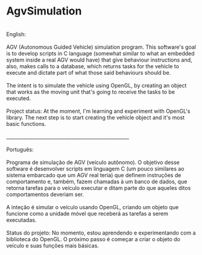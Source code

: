 # AgvSimulation
<br/>
English:
<br/><br/>
AGV (Autonomous Guided Vehicle) simulation program. This software's goal is to develop scripts in C language (somewhat similar to what an embedded system inside a real AGV would have) that give behaviour instructions and, also, makes calls to a database, which returns tasks for the vehicle to execute and dictate part of what those said behaviours should be.
<br/>
<br/>
The intent is to simulate the vehicle using OpenGL, by creating an object that works as the moving unit that's going to receive the tasks to be executed.
<br/>
<br/>
Project status: At the moment, I'm learning and experiment with OpenGL's library. The next step is to start creating the vehicle object and it's most basic functions.
<br/>
<br/>
___________________________________________________
<br/>
<br/>
Português:
<br/><br/>
Programa de simulação de AGV (veículo autônomo). O objetivo desse software é desenvolver scripts em linguagem C (um pouco similares ao sistema embarcado que um AGV real teria) que definem instruções de comportamento e, também, fazem chamadas à um banco de dados, que retorna tarefas para o veículo executar e ditam parte do que aqueles ditos comportamentos deveriam ser.
<br/>
<br/>
A inteção é simular o veículo usando OpenGL, criando um objeto que funcione como a unidade móvel que receberá as tarefas a serem executadas.
<br/>
<br/>
Status do projeto: No momento, estou aprendendo e experimentando com a biblioteca do OpenGL. O próximo passo é começar a criar o objeto do veículo e suas funções mais básicas.
